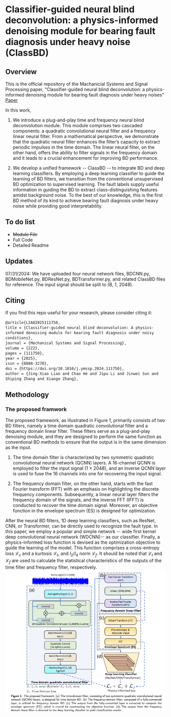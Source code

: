 # Classifier-guided neural blind deconvolution: a physics-informed denoising module for bearing fault diagnosis under heavy noise (ClassBD)
## Overview
This is the official repository of the Machanicial Systems and Signal Processing paper, "Classifier-guided neural blind deconvolution: a physics-informed denoising module for bearing fault diagnosis under heavy noises" [Paper](https://www.sciencedirect.com/science/article/pii/S0888327024006484)



In this work,

1. We introduce a plug-and-play time and frequency neural blind deconvolution module. This module comprises two cascaded components: a quadratic convolutional neural filter and a frequency linear neural filter. From a mathematical perspective, we demonstrate that the quadratic neural filter enhances the filter’s capacity to extract periodic impulses in the time domain. The linear neural filter, on the other hand, offers the ability to filter signals in the frequency domain and it leads to a crucial enhancement for improving BD performance.
    
2. We develop a unified framework -- ClassBD -- to integrate BD and deep learning classifiers. By employing a deep learning classifier to guide the learning of BD filters, we transition from the conventional unsupervised BD optimization to supervised learning. The fault labels supply useful information in guiding the BD to extract class-distinguishing features amidst background noise. To the best of our knowledge, this is the first BD method of its kind to achieve bearing fault diagnosis under heavy noise while providing good interpretability.


## To do list
- ~~Module File~~
- Full Code
- Detailed Readme

## Updates
07/31/2024: We have uploaded four neural network files, BDCNN.py, BDMobileNet.py, BDResNet.py, BDTransformer.py, and related ClassBD files for reference. The input signal should be split to (B, 1, 2048).

## Citing
If you find this repo useful for your research, please consider citing it:

```
@article{LIAO2025111750,
title = {Classifier-guided neural blind deconvolution: A physics-informed denoising module for bearing fault diagnosis under noisy conditions},
journal = {Mechanical Systems and Signal Processing},
volume = {222},
pages = {111750},
year = {2025},
issn = {0888-3270},
doi = {https://doi.org/10.1016/j.ymssp.2024.111750},
author = {Jing-Xiao Liao and Chao He and Jipu Li and Jinwei Sun and Shiping Zhang and Xiaoge Zhang},
```

## Methodology

### The proposed framwork
The proposed framework, as illustrated in Figure 1, primarily consists of two BD filters, namely a time domain quadratic convolutional filter and a frequency domain linear filter. These filters serve as a plug-and-play denoising module, and they are designed to perform the same function as conventional BD methods to ensure that the output is in the same dimension as the input.
1. The time domain filter is characterized by two symmetric quadratic convolutional neural network (QCNN) layers. A 16-channel QCNN is employed to filter the input signal (1 $\times$ 2048), and an inverse QCNN layer is used to fuse the 16 channels into one for recovering the input signal.
    
2. The frequency domain filter, on the other hand, starts with the fast Fourier transform (FFT) with an emphasis on highlighting the discrete frequency components. Subsequently, a linear neural layer filters the frequency domain of the signals, and the inverse FFT (IFFT) is conducted to recover the time domain signal. Moreover, an objective function in the envelope spectrum (ES) is designed for optimization.



After the neural BD filters, 1D deep learning classifiers, such as ResNet, CNN, or Transformer, can be directly used to recognize the fault type. In this paper, we employ a popular and simple network -- wide first kernel deep convolutional neural network (WDCNN)-- as our classifier. Finally, a physics-informed loss function is devised as the optimization objective to guide the learning of the model. This function comprises a cross-entropy loss $\mathcal{L}_c$ and a kurtosis $\mathcal{L}_t$, and $l_2/l_4$ norm $\mathcal{L}_f$. It should be noted that $\mathcal{L}_t$ and $\mathcal{L}_f$ are used to calculate the statistical characteristics of the outputs of the time filter and frequency filter, respectively.
![enter description here](https://raw.githubusercontent.com/asdvfghg/image/master/小书匠/1712802181843.png)

